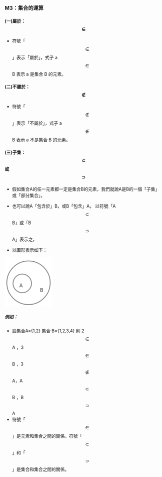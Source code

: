 ### M3：集合的運算

#### \(一\)屬於：$$\in$$

* 符號「$$\in$$」表示「屬於」，式子  a $$\in$$ B 表示 a 是集合 B  的元素。

#### \(二\)不屬於：$$\notin$$

* 符號「$$\notin$$」表示「不屬於」，式子  a $$\notin$$ B 表示 a 不是集合 B  的元素。

#### \(三\)子集：$$\subset$$   或   $$\supset$$

* 假如集合A的任一元素都一定是集合B的元素，我們就說A是B的一個「子集」或「部分集合」。

* 也可以說A「包含於」B，或B「包含」A，  以符號「A$$\subset$$ B」或「B$$\supset$$A」表示之，

* 以圖形表示如下：

![](/assets/subset.png)

##### 例如：

* 設集合A={1,2}  集合 B={1,2,3,4} 則  2$$\in$$ A ，3 $$\in$$ B ，3 $$ \notin$$ A，A $$\subset$$ B ，B $$\supset$$ A
* 符號「$$\in$$」是元素和集合之間的關係。符號「$$\subset$$ 」和「$$\supset$$」是集合和集合之間的關係。



